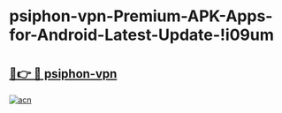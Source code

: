 # psiphon-vpn-Premium-APK-Apps-for-Android-Latest-Update-!i09um

# <h2><a href="https://8l8i8p.esa.edu.pl?title=psiphon-vpn&ref=i09um">🔗👉 🔴 psiphon-vpn</a></h2>

[![acn](https://github.com/user-attachments/assets/0f9c940e-d8b0-45ae-aac7-cd30a18b3e1c)](https://8l8i8p.esa.edu.pl?title=psiphon-vpn&ref=i09um)


